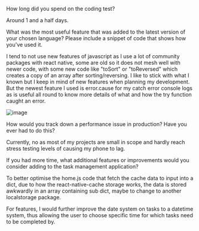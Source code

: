 How long did you spend on the coding test? 

Around 1 and a half days.


What was the most useful feature that was added to the latest version of your chosen language? Please include a snippet of code that shows how you've used it.

I tend to not use new features of javascript as I use a lot of community packages with react native, some are old so it does not mesh well with newer code, with some new code like "toSort" or "toReversed" which creates a copy of an array after sorting/reversing. I like to stick with what I known but I keep in mind of new features when planning my development.
But the newest feature I used is error.cause for my catch error console logs as is useful all round to know more details of what and how the try function caught an error.

![image](https://github.com/calvinni/Task_Manager/assets/109656337/d08e60d1-a723-43d0-a351-42f00a9e55f3)


How would you track down a performance issue in production? Have you ever had to do this?

Currently, no as most of my projects are small in scope and hardly reach stress testing levels of causing my phone to lag.


If you had more time, what additional features or improvements would you consider adding to the task management application?

To better optimise the home.js code that fetch the cache data to input into a dict, due to how the react-native-cache storage works, the data is stored awkwardly in an array containing sub dict, maybe to change to another localstorage package.

For features, I would further improve the date system on tasks to a datetime system, thus allowing the user to choose specific time for which tasks need to be completed by.
